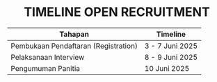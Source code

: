 <h1 style="text-align: center;">TIMELINE OPEN RECRUITMENT</h1>

| **Tahapan**                 | **Timeline**                    |
|------------------------------|--------------------------------|
| Pembukaan Pendaftaran (Registration)        | 3 - 7 Juni 2025               |
| Pelaksanaan Interview | 8 - 9 Juni 2025             |
| Pengumuman Panitia | 10 Juni 2025             |